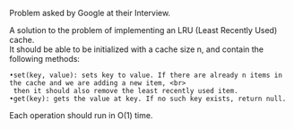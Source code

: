 Problem asked by Google at their Interview.

A solution to the problem of implementing an LRU (Least Recently Used) cache.<br>
It should be able to be initialized with a cache size n, and contain the following methods:

    •set(key, value): sets key to value. If there are already n items in the cache and we are adding a new item, <br>
     then it should also remove the least recently used item.
    •get(key): gets the value at key. If no such key exists, return null.

Each operation should run in O(1) time.

